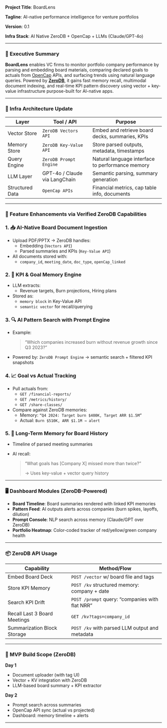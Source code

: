 **Project Title**: BoardLens

**Tagline**: AI-native performance intelligence for venture portfolios

**Version**: 0.1

**Infra Stack**: AI Native ZeroDB + OpenCap + LLMs (Claude/GPT-4o)

---

### 🧠 Executive Summary

**BoardLens** enables VC firms to monitor portfolio company performance by parsing and embedding board materials, comparing declared goals to actuals from [OpenCap](http://api.opencapstack.com) APIs, and surfacing trends using natural language queries. Powered by [**ZeroDB**](https://zerodb.ainative.studio), it gains fast memory recall, multimodal document indexing, and real-time KPI pattern discovery using vector + key-value infrastructure purpose-built for AI-native apps.

---

### 🧰 Infra Architecture Update

| Layer | Tool / API | Purpose |
| --- | --- | --- |
| Vector Store | `ZeroDB Vectors API` | Embed and retrieve board decks, summaries, KPIs |
| Memory Store | `ZeroDB Key-Value API` | Store parsed outputs, metadata, timestamps |
| Query Engine | `ZeroDB Prompt Engine` | Natural language interface to performance memory |
| LLM Layer | GPT-4o / Claude via LangChain | Semantic parsing, summary generation |
| Structured Data | `OpenCap APIs` | Financial metrics, cap table info, documents |

---

### 🔑 Feature Enhancements via Verified ZeroDB Capabilities

### 1. 📥 AI-Native Board Document Ingestion

- Upload PDF/PPTX → ZeroDB handles:
    - Embedding (`Vectors API`)
    - Parsed summaries and KPIs (`Key-Value API`)
- All documents stored with:
    - `company_id`, `meeting_date`, `doc_type`, `openCap_linked`

### 2. 🧠 KPI & Goal Memory Engine

- LLM extracts:
    - Revenue targets, Burn projections, Hiring plans
- Stored as:
    - `memory block` in Key-Value API
    - `semantic vector` for recall/querying

### 3. 🔍 AI Pattern Search with Prompt Engine

- Example:
    
    > “Which companies increased burn without revenue growth since Q3 2023?”
    > 
- Powered by: `ZeroDB Prompt Engine` → semantic search + filtered KPI snapshots

### 4. 📈 Goal vs Actual Tracking

- Pull actuals from:
    - `GET /financial-reports/`
    - `GET /metrics/history/`
    - `GET /share-classes/`
- Compare against ZeroDB memories:
    - Memory: `“Q4 2024: Target burn $400K, Target ARR $1.5M”`
    - Actual: `Burn $510K, ARR $1.1M → alert`

### 5. 🔁 Long-Term Memory for Board History

- Timeline of parsed meeting summaries
- AI recall:
    
    > “What goals has [Company X] missed more than twice?”
    > 
    > 
    > → Uses key-value + vector query history
    > 

---

### 🖥 Dashboard Modules (ZeroDB-Powered)

- **Board Timeline**: Board summaries rendered with linked KPI memories
- **Pattern Feed**: AI outputs alerts across companies (burn spikes, layoffs, dilution)
- **Prompt Console**: NLP search across memory (Claude/GPT over ZeroDB)
- **Portfolio Heatmap**: Color-coded tracker of red/yellow/green company health

---

### 📦 ZeroDB API Usage

| Capability | Method/Flow |
| --- | --- |
| Embed Board Deck | `POST /vector` w/ board file and tags |
| Store KPI Memory | `POST /kv` structured memory: company + date |
| Search KPI Drift | `POST /prompt` query: “companies with flat NRR” |
| Recall Last 3 Board Meetings | `GET /kv?tags=company_id` |
| Summarization Block Storage | `POST /kv` with parsed LLM output and metadata |

---

### 📅 MVP Build Scope (ZeroDB)

**Day 1**

- Document uploader (with tag UI)
- Vector + KV integration with ZeroDB
- LLM-based board summary + KPI extractor

**Day 2**

- Prompt search across summaries
- OpenCap API sync (actual vs projected)
- Dashboard: memory timeline + alerts

---
